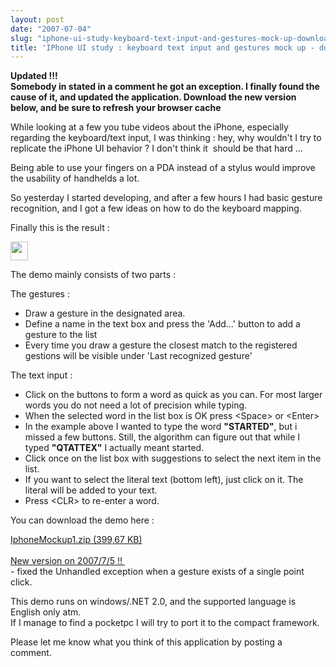 ```yaml
---
layout: post
date: "2007-07-04"
slug: "iphone-ui-study-keyboard-text-input-and-gestures-mock-up-download-here"
title: 'IPhone UI study : keyboard text input and gestures mock up - download here'
---
```


<p>
<strong>Updated !!!<br />
</strong><strong>Somebody in&nbsp;stated in a&nbsp;comment&nbsp;he got an exception. I finally found the cause of it, and updated the application. Download the new version below, and be sure to refresh your browser cache</strong> 
</p>
<p>
While looking at a few you tube videos about the iPhone, especially regarding the keyboard/text input, I was thinking : hey, why wouldn&#39;t&nbsp;I try to replicate the iPhone UI behavior ?&nbsp;I don&#39;t think it&nbsp;&nbsp;should be that hard ... 
</p>
<p>
Being able to use your fingers on a PDA instead of a stylus would improve the usability of handhelds a lot. 
</p>
<p>
So yesterday I started developing, and after a few hours I had basic gesture recognition, and I got a few ideas on how to do the keyboard mapping. 
</p>
<p>
Finally this is the result : 
</p>
<p>
<img src="/blog/content/binary/IphoneMockup.GIF" border="0" alt="" width="28" height="30" /> 
</p>
<p>
The demo mainly consists of two parts : 
</p>
<p>
The gestures : 
</p>
<ul>
	<li>Draw a gesture in the designated area. </li>
	<li>Define a name in the text box and press the &#39;Add...&#39; button to add a gesture to the list </li>
	<li>Every time you draw a gesture the closest match to the registered gestions will be visible under &#39;Last recognized gesture&#39;</li>
</ul>
<p>
The text input : 
</p>
<ul>
	<li>Click on the buttons to form a word as quick as you can.&nbsp;For most larger words you do not need a lot of precision while typing. </li>
	<li>When the selected word in the list box is OK press &lt;Space&gt; or &lt;Enter&gt; </li>
	<li>In the example above I wanted to&nbsp;type the word <strong>&quot;STARTED&quot;</strong>, but i missed a few buttons. Still, the algorithm can figure out that&nbsp;while&nbsp;I typed&nbsp;<strong>&quot;QTATTEX&quot;</strong> I actually meant started. </li>
	<li>Click once on the list box with suggestions to select the next item in the list. </li>
	<li>If you want to select the literal text (bottom left), just click on it. The literal will be added to your text. </li>
	<li>Press &lt;CLR&gt; to re-enter a word.</li>
</ul>
<p>
You can download the demo here : 
</p>
<p>
<a href="https://www.corebvba.be/blog/content/binary/IphoneMockup1.zip">IphoneMockup1.zip (399,67 KB)</a>&nbsp;<br />
<br />
<u>New version on 2007/7/5 !!&nbsp;<br />
</u>- fixed the Unhandled exception when a gesture exists of a single point click. 
</p>
<p>
This demo runs on windows/.NET 2.0, and the supported language is English only atm.<br />
If I manage to find a pocketpc I will try to port it to the compact framework. 
</p>
<p>
Please let me know what you think of this application by posting a comment. 
</p>
